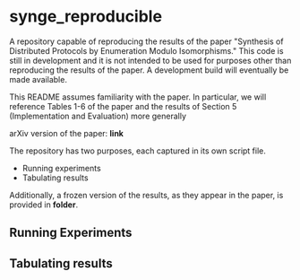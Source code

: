 # synge_reproducible
A repository capable of reproducing the results of the paper "Synthesis of Distributed Protocols by Enumeration Modulo Isomorphisms."
This code is still in development and it is not intended to be used for purposes other than reproducing the results of the paper.
A development build will eventually be made available.

This README assumes familiarity with the paper. In particular, we will reference Tables 1-6 of the paper and the results of Section 5 (Implementation and Evaluation) more generally

arXiv version of the paper: **link**

The repository has two purposes, each captured in its own script file.

* Running experiments
* Tabulating results

Additionally, a frozen version of the results, as they appear in the paper, is provided in **folder**.

## Running Experiments

## Tabulating results
